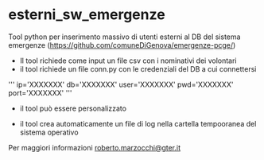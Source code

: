 # esterni_sw_emergenze
Tool python per inserimento massivo di utenti esterni al DB del sistema emergenze (https://github.com/comuneDiGenova/emergenze-pcge/)

- Il tool richiede come input un file csv con i nominativi dei volontari
- il tool richiede un file conn.py con le credenziali del DB a cui connettersi 

'''
ip='XXXXXXX'
db='XXXXXXX'
user='XXXXXXX'
pwd='XXXXXXX'
port='XXXXXXX'
'''

- il tool può essere personalizzato

- il tool crea automaticamente un file di log nella cartella tempooranea del sistema operativo

Per maggiori informazioni roberto.marzocchi@gter.it 
